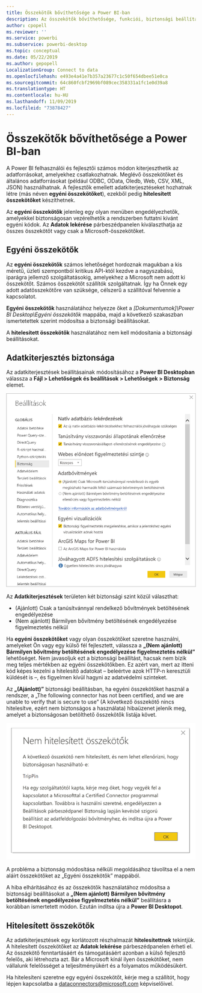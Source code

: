 ```yaml
---
title: Összekötők bővíthetősége a Power BI-ban
description: Az összekötők bővíthetősége, funkciói, biztonsági beállításai és a hitelesített összekötők
author: cpopell
ms.reviewer: ''
ms.service: powerbi
ms.subservice: powerbi-desktop
ms.topic: conceptual
ms.date: 05/22/2019
ms.author: gepopell
LocalizationGroup: Connect to data
ms.openlocfilehash: e493e4a41e7b357a23677c1c50f654dbee51e0ca
ms.sourcegitcommit: 64c860fcbf2969bf089cec358331a1fc1e0d39a8
ms.translationtype: HT
ms.contentlocale: hu-HU
ms.lasthandoff: 11/09/2019
ms.locfileid: "73878427"
---
```

# <a name="connector-extensibility-in-power-bi"></a>Összekötők bővíthetősége a Power BI-ban

A Power BI felhasználói és fejlesztői számos módon kiterjeszthetik az adatforrásokat, amelyekhez csatlakozhatnak. Meglévő összekötőket és általános adatforrásokat (például ODBC, OData, Oledb, Web, CSV, XML, JSON) használhatnak. A fejlesztők emellett adatkiterjesztéseket hozhatnak létre (más néven **egyéni összekötőket**), ezekből pedig **hitelesített összekötőket** készíthetnek.

Az **egyéni összekötők** jelenleg egy olyan menüben engedélyezhetők, amelyekkel biztonságosan vezérelhetők a rendszerben futtatni kívánt egyéni kódok. Az **Adatok lekérése** párbeszédpanelen kiválaszthatja az összes összekötőt vagy csak a Microsoft-összekötőket.

## <a name="custom-connectors"></a>Egyéni összekötők

Az **egyéni összekötők** számos lehetőséget hordoznak magukban a kis méretű, üzleti szempontból kritikus API-któl kezdve a nagyszabású, iparágra jellemző szolgáltatásokig, amelyekhez a Microsoft nem adott ki összekötőt. Számos összekötőt szállítók szolgáltatnak. Így ha Önnek egy adott adatösszekötőre van szüksége, célszerű a szállítóval felvennie a kapcsolatot.

**Egyéni összekötők** használatához helyezze őket a *\[Dokumentumok]\\Power BI Desktop\\Egyéni összekötők* mappába, majd a következő szakaszban ismertetettek szerint módosítsa a biztonsági beállításokat.

A **hitelesített összekötők** használatához nem kell módosítania a biztonsági beállításokat.

## <a name="data-extension-security"></a>Adatkiterjesztés biztonsága

Az adatkiterjesztések beállításainak módosításához a **Power BI Desktopban** válassza a **Fájl > Lehetőségek és beállítások > Lehetőségek > Biztonság** elemet.

![Annak szabályozása, hogy betölthet-e adatkiterjesztési biztonsági beállításokkal rendelkező egyéni összekötőket](media/desktop-connector-extensibility/data-extension-security-1.png)

Az **Adatkiterjesztések** területen két biztonsági szint közül választhat:

* (Ajánlott) Csak a tanúsítvánnyal rendelkező bővítmények betöltésének engedélyezése
* (Nem ajánlott) Bármilyen bővítmény betöltésének engedélyezése figyelmeztetés nélkül

Ha **egyéni összekötőket** vagy olyan összekötőket szeretne használni, amelyeket Ön vagy egy külső fél fejlesztett, válassza a **„(Nem ajánlott) Bármilyen bővítmény betöltésének engedélyezése figyelmeztetés nélkül”** lehetőséget. Nem javasoljuk ezt a biztonsági beállítást, hacsak nem bízik meg teljes mértékben az egyéni összekötőkben. Ez azért van, mert az itteni kód képes kezelni a hitelesítő adatokat – beleértve azok HTTP-n keresztüli küldését is –, és figyelmen kívül hagyni az adatvédelmi szinteket.

Az **„(Ajánlott)”** biztonsági beállításban, ha egyéni összekötőket használ a rendszer, a „The following connector has not been certified, and we are unable to verify that is secure to use” (A következő összekötő nincs hitelesítve, ezért nem biztonságos a használata) hibaüzenet jelenik meg, amelyet a biztonságosan betölthető összekötők listája követ.

![Egy párbeszédpanel ismerteti azokat az egyéni összekötőket, amelyek biztonsági okokból nem tölthetők be, ebben az esetben a TripPint](media/desktop-connector-extensibility/data-extension-security-2.png)

A probléma a biztonság módosítása nélküli megoldásához távolítsa el a nem aláírt összekötőket az „Egyéni összekötők” mappából.

A hiba elhárításához és az összekötők használatához módosítsa a biztonsági beállításokat a **„(Nem ajánlott) Bármilyen bővítmény betöltésének engedélyezése figyelmeztetés nélkül”** beállításra a korábban ismertetett módon. Ezután indítsa újra a **Power BI Desktopot**.

## <a name="certified-connectors"></a>Hitelesített összekötők

Az adatkiterjesztések egy korlátozott részhalmazát **hitelesítettnek** tekintjük. A hitelesített összekötőket az **Adatok lekérése** párbeszédpanelen érheti el. Az összekötő fenntartásáért és támogatásáért azonban a külső fejlesztő felelős, aki létrehozta azt. Bár a Microsoft kínál ilyen összekötőket, nem vállalunk felelősséget a teljesítményükért és a folyamatos működésükért.

Ha hitelesíteni szeretne egy egyéni összekötőt, kérje meg a szállítót, hogy lépjen kapcsolatba a dataconnectors@microsoft.com képviselőivel.

